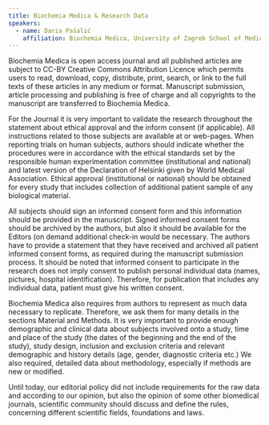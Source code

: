 ```yaml
---
title: Biochemia Medica & Research Data
speakers:
  - name: Daria Pašalić
    affiliation: Biochemia Medica, University of Zagreb School of Medicine
---
```


Biochemia Medica is open access journal and all published articles are subject to CC-BY Creative Commons Attribution Licence which permits users to read, download, copy, distribute, print, search, or link to the full texts of these articles in any medium or format. Manuscript submission, article processing and publishing is free of charge and all copyrights to the manuscript are transferred to Biochemia Medica.

For the Journal it is very important to validate the research throughout the statement about ethical approval and the inform consent (if applicable). All instructions related to those subjects are available at or web-pages. When reporting trials on human subjects, authors should indicate whether the procedures were in accordance with the ethical standards set by the responsible human experimentation committee (institutional and national) and latest version of the Declaration of Helsinki given by World Medical Association. Ethical approval (institutional or national) should be obtained for every study that includes collection of additional patient sample of any biological material.

All subjects should sign an informed consent form and this information should be provided in the manuscript. Signed informed consent forms should be archived by the authors, but also it should be available for the Editors (on demand additional check-in would be necessary. The authors have to provide a statement that they have received and archived all patient informed consent forms, as required during the manuscript submission process. It should be noted that informed consent to participate in the research does not imply consent to publish personal individual data (names, pictures, hospital identification). Therefore, for publication that includes any individual data, patient must give his written consent.

Biochemia Medica also requires from authors to represent as much data necessary to replicate. Therefore, we ask them for many details in the sections Material and Methods. It is very important to provide enough demographic and clinical data about subjects involved onto a study, time and place of the study (the dates of the beginning and the end of the study), study design, inclusion and exclusion criteria and relevant demographic and history details (age, gender, diagnostic criteria etc.) We also required, detailed data about methodology, especially if methods are new or modified.

Until today, our editorial policy did not include requirements for the raw data and according to our opinion, but also the opinion of some other biomedical journals, scientific community should discuss and define the rules, concerning different scientific fields, foundations and laws.
